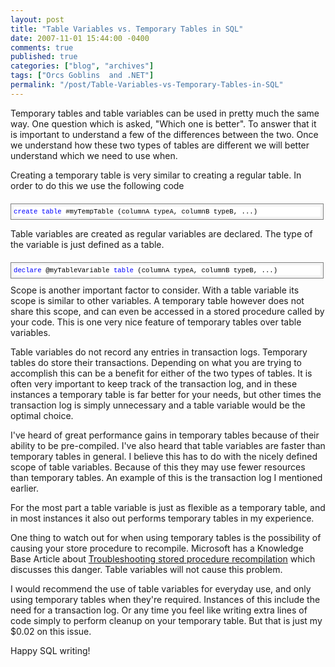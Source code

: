 ```yaml
---
layout: post
title: "Table Variables vs. Temporary Tables in SQL"
date: 2007-11-01 15:44:00 -0400
comments: true
published: true
categories: ["blog", "archives"]
tags: ["Orcs Goblins  and .NET"]
permalink: "/post/Table-Variables-vs-Temporary-Tables-in-SQL"
---
```

<!-- more -->

<p>Temporary tables and table variables can be used in pretty much the same way. One question which is asked, "Which one is better".&nbsp;To answer that it is important to understand a few of the differences between the two. Once we understand how these two types of tables are different we will better understand which we need to use when.</p>
<p>Creating a temporary table is very similar to creating a regular table. In order to do this we use the following code</p>
<div class="csharpcode">
<div style="font-size: 8pt; margin: 20px 0px 10px; overflow: auto; width: 97.5%; cursor: text; max-height: 200px; line-height: 12pt; font-family: consolas, 'Courier New', courier, monospace; background-color: #f4f4f4; border: gray 1px solid; padding: 4px;">
<div style="font-size: 8pt; overflow: visible; width: 100%; color: black; line-height: 12pt; font-family: consolas, 'Courier New', courier, monospace; background-color: #f4f4f4; border-style: none; padding: 0px;">
<pre style="font-size: 8pt; margin: 0em; overflow: visible; width: 100%; color: black; line-height: 12pt; font-family: consolas, 'Courier New', courier, monospace; background-color: white; border-style: none; padding: 0px;"><span style="color:#0000ff;">create</span> <span style="color:#0000ff;">table</span> #myTempTable (columnA typeA, columnB typeB, ...)</pre>
</div>
</div>
<p>Table variables are created as regular variables are declared. The type of the variable is just defined as a table.</p>
</div>
<div style="font-size: 8pt; margin: 20px 0px 10px; overflow: auto; width: 97.5%; cursor: text; max-height: 200px; line-height: 12pt; font-family: consolas, 'Courier New', courier, monospace; background-color: #f4f4f4; border: gray 1px solid; padding: 4px;">
<div style="font-size: 8pt; overflow: visible; width: 100%; color: black; line-height: 12pt; font-family: consolas, 'Courier New', courier, monospace; background-color: #f4f4f4; border-style: none; padding: 0px;">
<pre style="font-size: 8pt; margin: 0em; overflow: visible; width: 100%; color: black; line-height: 12pt; font-family: consolas, 'Courier New', courier, monospace; background-color: white; border-style: none; padding: 0px;"><span style="color:#0000ff;">declare</span> @myTableVariable <span style="color:#0000ff;">table</span> (columnA typeA, columnB typeB, ...)</pre>
</div>
</div>
<div class="csharpcode">Scope is another important factor to consider. With a table variable its scope is similar to other variables. A temporary table however does not share this scope, and can even be accessed in a stored procedure called by your code. This is one very nice feature of temporary tables over table variables.</div>
<p>Table variables do not record any entries in transaction logs. Temporary tables do store their transactions. Depending on what you are trying to accomplish this can be a benefit for either of the two types of tables. It is often very important to keep track of the transaction log, and in these instances a temporary table is far better for your needs, but other times the transaction log is simply unnecessary and a table variable would be the optimal choice.</p>
<p>I've heard of great performance gains in temporary tables because of their ability to be pre-compiled. I've also heard that table variables are faster than temporary tables in general. I believe this has to do with the nicely defined scope of table variables. Because of this they may use fewer resources than temporary tables. An example of this is the transaction log I mentioned earlier.</p>
<p>For the most part a table variable is just as flexible as a temporary table, and in most instances it also out performs temporary tables in my experience.</p>
<p>One thing to watch out for when using temporary tables is the possibility of causing your store procedure to recompile. Microsoft has a Knowledge Base Article about <a href="http://support.microsoft.com/kb/243586/EN-US/" target="_blank">Troubleshooting stored procedure recompilation</a> which discusses this danger. Table variables will not cause this problem.</p>
<p>I would recommend the use of table variables for everyday use, and only using temporary tables when they're required. Instances of this include the need for a transaction log. Or any time you feel like writing extra lines of code simply to perform cleanup on your temporary table. But that is just my $0.02 on this issue.</p>
<p>Happy SQL writing!</p>
